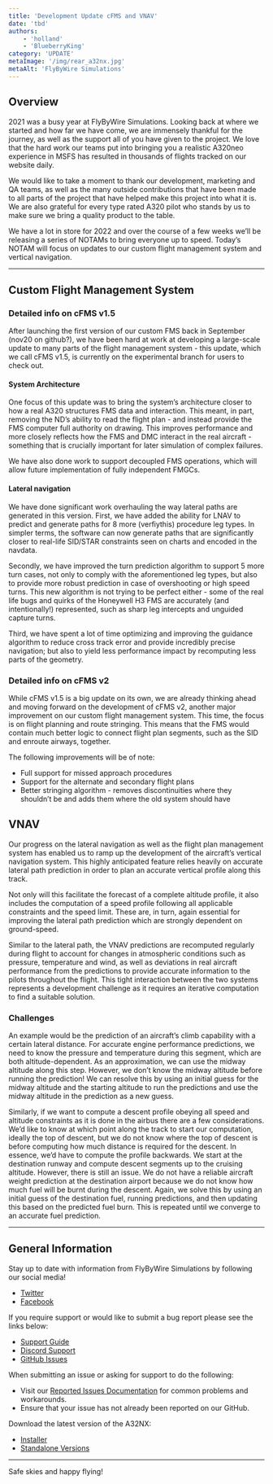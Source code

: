 ```yaml
---
title: 'Development Update cFMS and VNAV'
date: 'tbd'
authors:
    - 'holland'
    - 'BlueberryKing'
category: 'UPDATE'
metaImage: '/img/rear_a32nx.jpg'
metaAlt: 'FlyByWire Simulations'
---
```


## Overview

2021 was a busy year at FlyByWire Simulations. Looking back at where we started and how far we have come, we are immensely thankful for the journey, as well as the support all of you have given to the project. We love that the hard work our teams put into bringing you a realistic A320neo experience in MSFS has resulted in thousands of flights tracked on our website daily.

We would like to take a moment to thank our development, marketing and QA teams, as well as the many outside contributions that have been made to all parts of the project that have helped make this project into what it is. We are also grateful for every type rated A320 pilot who stands by us to make sure we bring a quality product to the table.

We have a lot in store for 2022 and over the course of a few weeks we’ll be releasing a series of NOTAMs to bring everyone up to speed. Today’s NOTAM will focus on updates to our custom flight management system and vertical navigation.

---

## Custom Flight Management System

### Detailed info on cFMS v1.5
After launching the first version of our custom FMS back in September (nov20 on github?), we have been hard at work at developing a large-scale update to many parts of the flight management system - this update, which we call cFMS v1.5, is currently on the experimental branch for users to check out.

#### System Architecture
One focus of this update was to bring the system’s architecture closer to how a real A320 structures FMS data and interaction. This meant, in part, removing the ND’s ability to read the flight plan - and instead provide the FMS computer full authority on drawing. This improves performance and more closely reflects how the FMS and DMC interact in the real aircraft - something that is crucially important for later simulation of complex failures.

We have also done work to support decoupled FMS operations, which will allow future implementation of fully independent FMGCs.

#### Lateral navigation
We have done significant work overhauling the way lateral paths are generated in this version. First, we have added the ability for LNAV to predict and generate paths for 8 more (verfiythis) procedure leg types. In simpler terms, the software can now generate paths that are significantly closer to real-life SID/STAR constraints seen on charts and encoded in the navdata.

Secondly, we have improved the turn prediction algorithm to support 5 more turn cases, not only to comply with the aforementioned leg types, but also to provide more robust prediction in case of overshooting or high speed turns. This new algorithm is not trying to be perfect either - some of the real life bugs and quirks of the Honeywell H3 FMS are accurately (and intentionally!) represented, such as sharp leg intercepts and unguided capture turns.

Third, we have spent a lot of time optimizing and improving the guidance algorithm to reduce cross track error and provide incredibly precise navigation; but also to yield less performance impact by recomputing less parts of the geometry.

### Detailed info on cFMS v2
While cFMS v1.5 is a big update on its own, we are already thinking ahead and moving forward on the development of cFMS v2, another major improvement on our custom flight management system. This time, the focus is on flight planning and route stringing. This means that the FMS would contain much better logic to connect flight plan segments, such as the SID and enroute airways, together.

The following improvements will be of note:
- Full support for missed approach procedures
- Support for the alternate and secondary flight plans
- Better stringing algorithm - removes discontinuities where they shouldn’t be and adds them where the old system should have

## VNAV

Our progress on the lateral navigation as well as the flight plan management system has enabled us to ramp up the development of the aircraft’s vertical navigation system. This highly anticipated feature relies heavily on accurate lateral path prediction in order to plan an accurate vertical profile along this track.

Not only will this facilitate the forecast of a complete altitude profile, it also includes the computation of a speed profile following all applicable constraints and the speed limit. These are, in turn, again essential for improving the lateral path prediction which are strongly dependent on ground-speed.

Similar to the lateral path, the VNAV predictions are recomputed regularly during flight to account for changes in atmospheric conditions such as pressure, temperature and wind, as well as deviations in real aircraft performance from the predictions to provide accurate information to the pilots throughout the flight. This tight interaction between the two systems represents a development challenge as it requires an iterative computation to find a suitable solution.

### Challenges

An example would be the prediction of an aircraft’s climb capability with a certain lateral distance. For accurate engine performance predictions, we need to know the pressure and temperature during this segment, which are both altitude-dependent. As an approximation, we can use the midway altitude along this step. However, we don’t know the midway altitude before running the prediction! We can resolve this by using an initial guess for the midway altitude and the starting altitude to run the predictions and use the midway altitude in the prediction as a new guess.

Similarly, if we want to compute a descent profile obeying all speed and altitude constraints as it is done in the airbus there are a few considerations. We’d like to know at which point along the track to start our computation, ideally the top of descent, but we do not know where the top of descent is before computing how much distance is required for the descent. In essence, we’d have to compute the profile backwards. We start at the destination runway and compute descent segments up to the cruising altitude. However, there is still an issue. We do not have a reliable aircraft weight prediction at the destination airport because we do not know how much fuel will be burnt during the descent. Again, we solve this by using an initial guess of the destination fuel, running predictions, and then updating this based on the predicted fuel burn. This is repeated until we converge to an accurate fuel prediction.

---

## General Information

Stay up to date with information from FlyByWire Simulations by following our social media!

- [Twitter](https://twitter.com/FlyByWireSim)
- [Facebook](https://www.facebook.com/FlyByWireSimulations/)

If you require support or would like to submit a bug report please see the links below:

- [Support Guide](https://docs.flybywiresim.com/fbw-a32nx/support/)
- [Discord Support](https://discord.gg/flybywire)
- [GitHub Issues](https://github.com/flybywiresim/a32nx/issues/new/choose)

When submitting an issue or asking for support to do the following:

- Visit our [Reported Issues Documentation](https://docs.flybywiresim.com/fbw-a32nx/support/reported-issues/) for common problems and workarounds.
- Ensure that your issue has not already been reported on our GitHub.

Download the latest version of the A32NX:

- [Installer](https://api.flybywiresim.com/installer)
- [Standalone Versions](https://flybywiresim.com/a32nx/#download)

---

Safe skies and happy flying!

